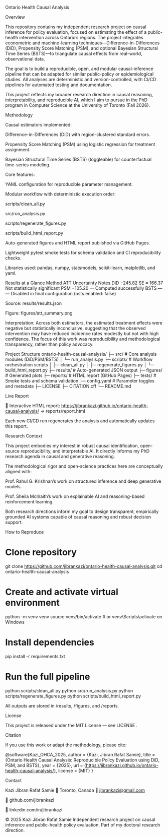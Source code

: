 Ontario Health Causal Analysis

Overview

This repository contains my independent research project on causal inference for policy evaluation, focused on estimating the effect of a public-health intervention across Ontario’s regions.
The project integrates econometric and machine-learning techniques—Difference-in-Differences (DiD), Propensity Score Matching (PSM), and optional Bayesian Structural Time Series (BSTS)—to triangulate causal effects from real-world, observational data.

The goal is to build a reproducible, open, and modular causal-inference pipeline that can be adapted for similar public-policy or epidemiological studies.
All analyses are deterministic and version-controlled, with CI/CD pipelines for automated testing and documentation.

This project reflects my broader research direction in causal reasoning, interpretability, and reproducible AI, which I aim to pursue in the PhD program in Computer Science at the University of Toronto (Fall 2026).

Methodology

Causal estimators implemented:

Difference-in-Differences (DiD) with region-clustered standard errors.

Propensity Score Matching (PSM) using logistic regression for treatment assignment.

Bayesian Structural Time Series (BSTS) (toggleable) for counterfactual time-series modeling.

Core features:

YAML configuration for reproducible parameter management.

Modular workflow with deterministic execution order:

scripts/clean_all.py

src/run_analysis.py

scripts/regenerate_figures.py

scripts/build_html_report.py

Auto-generated figures and HTML report published via GitHub Pages.

Lightweight pytest smoke tests for schema validation and CI reproducibility checks.

Libraries used: pandas, numpy, statsmodels, scikit-learn, matplotlib, and yaml.

Results at a Glance
Method	ATT	Uncertainty	Notes
DiD	−245.82	SE ≈ 166.37	Not statistically significant
PSM	−105.20	—	Computed successfully
BSTS	—	—	Disabled in final configuration (bsts.enabled: false)

Source: results/results.json

Figure: figures/att_summary.png

Interpretation:
Across both estimators, the estimated treatment effects were negative but statistically inconclusive, suggesting that the observed intervention may have reduced incidence rates modestly but not with high confidence.
The focus of this work was reproducibility and methodological transparency, rather than policy advocacy.

Project Structure
ontario-health-causal-analysis/
├─ src/                   # Core analysis modules (DiD/PSM/BSTS)
│  └─ run_analysis.py
├─ scripts/               # Workflow orchestration scripts
│  ├─ clean_all.py
│  ├─ regenerate_figures.py
│  └─ build_html_report.py
├─ results/               # Auto-generated JSON output
├─ figures/               # Generated plots
├─ reports/               # HTML report (GitHub Pages)
├─ tests/                 # Smoke tests and schema validation
├─ config.yaml            # Parameter toggles and metadata
├─ LICENSE
├─ CITATION.cff
└─ README.md

Live Report

📄 Interactive HTML report:
https://jibrankazi.github.io/ontario-health-causal-analysis/
 → reports/report.html

Each new CI/CD run regenerates the analysis and automatically updates this report.

Research Context

This project embodies my interest in robust causal identification, open-source reproducibility, and interpretable AI.
It directly informs my PhD research agenda in causal and generative reasoning.

The methodological rigor and open-science practices here are conceptually aligned with:

Prof. Rahul G. Krishnan’s work on structured inference and deep generative models.

Prof. Sheila McIlraith’s work on explainable AI and reasoning-based reinforcement learning.

Both research directions inform my goal to design transparent, empirically grounded AI systems capable of causal reasoning and robust decision support.

How to Reproduce
# Clone repository
git clone https://github.com/jibrankazi/ontario-health-causal-analysis.git
cd ontario-health-causal-analysis

# Create and activate virtual environment
python -m venv venv
source venv/bin/activate   # or venv\Scripts\activate on Windows

# Install dependencies
pip install -r requirements.txt

# Run the full pipeline
python scripts/clean_all.py
python src/run_analysis.py
python scripts/regenerate_figures.py
python scripts/build_html_report.py


All outputs are stored in /results, /figures, and /reports.

License

This project is released under the MIT License — see LICENSE
.

Citation

If you use this work or adapt the methodology, please cite:

@software{Kazi_OHCA_2025,
  author = {Kazi, Jibran Rafat Samie},
  title = {Ontario Health Causal Analysis: Reproducible Policy Evaluation using DiD, PSM, and BSTS},
  year = {2025},
  url = {https://jibrankazi.github.io/ontario-health-causal-analysis/},
  license = {MIT}
}

Contact

Kazi Jibran Rafat Samie
📍 Toronto, Canada
📧 jibrankazi@gmail.com

🔗 github.com/jibrankazi

🔗 linkedin.com/in/jibrankazi

© 2025 Kazi Jibran Rafat Samie
Independent research project on causal inference and public-health policy evaluation.
Part of my doctoral research direction.
